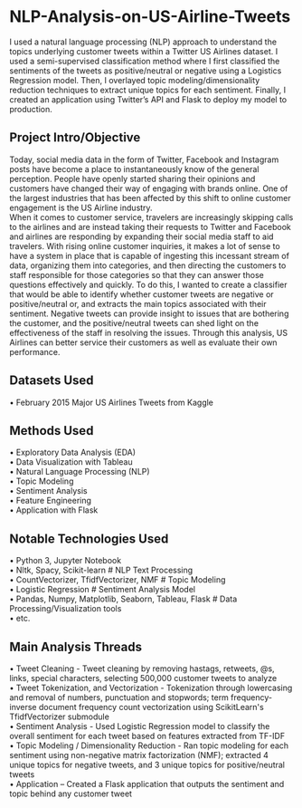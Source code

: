 # NLP-Analysis-on-US-Airline-Tweets

I used a natural language processing (NLP) approach to understand the topics underlying customer tweets within a Twitter US Airlines dataset. I used a semi-supervised classification method where I first classified the sentiments of the tweets as positive/neutral or negative using a Logistics Regression model. Then, I overlayed topic modeling/dimensionality reduction techniques to extract unique topics for each sentiment. Finally, I created an application using Twitter’s API and Flask to deploy my model to production.

## Project Intro/Objective

Today, social media data in the form of Twitter, Facebook and Instagram posts have become a place to instantaneously know of the general perception. People have openly started sharing their opinions and customers have changed their way of engaging with brands online.  One of the largest industries that has been affected by this shift to online customer engagement is the US Airline industry. <br>
When it comes to customer service, travelers are increasingly skipping calls to the airlines and are instead taking their requests to Twitter and Facebook and airlines are responding by expanding their social media staff to aid travelers. With rising online customer inquiries, it makes a lot of sense to have a system in place that is capable of ingesting this incessant stream of data, organizing them into categories, and then directing the customers to staff responsible for those categories so that they can answer those questions effectively and quickly. To do this, I wanted to create a classifier that would be able to identify whether customer tweets are negative or positive/neutral or, and extracts the main topics associated with their sentiment. Negative tweets can provide insight to issues that are bothering the customer, and the positive/neutral tweets can shed light on the effectiveness of the staff in resolving the issues. Through this analysis, US Airlines can better service their customers as well as evaluate their own performance. 

## Datasets Used
•	February 2015 Major US Airlines Tweets from Kaggle <br>

## Methods Used
•	Exploratory Data Analysis (EDA) <br>
•	Data Visualization with Tableau <br>
•	Natural Language Processing (NLP) <br>
•	Topic Modeling <br>
•	Sentiment Analysis <br>
•	Feature Engineering <br>
•	Application with Flask <br>

## Notable Technologies Used
•	Python 3, Jupyter Notebook <br>
•	Nltk, Spacy, Scikit-learn # NLP Text Processing <br>
•	CountVectorizer, TfidfVectorizer, NMF # Topic Modeling <br>
•	Logistic Regression # Sentiment Analysis Model <br>
•	Pandas, Numpy, Matplotlib, Seaborn, Tableau, Flask # Data Processing/Visualization tools <br>
•	etc. <br>

## Main Analysis Threads
•	Tweet Cleaning - Tweet cleaning by removing hastags, retweets, @s, links, special characters, selecting 500,000 customer tweets to analyze <br>
•	Tweet Tokenization, and Vectorization - Tokenization through lowercasing and removal of numbers, punctuation and stopwords; term frequency-inverse document frequency count vectorization using ScikitLearn's TfidfVectorizer submodule <br>
•	Sentiment Analysis - Used Logistic Regression model to classify the overall sentiment for each tweet based on features extracted from TF-IDF <br>
•	Topic Modeling / Dimensionality Reduction - Ran topic modeling for each sentiment using non-negative matrix factorization (NMF); extracted 4 unique topics for negative tweets, and 3 unique topics for positive/neutral tweets <br>
•	Application – Created a Flask application that outputs the sentiment and topic behind any customer tweet <br>
